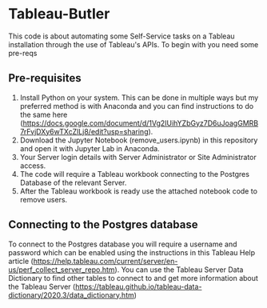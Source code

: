 # Tableau-Butler

This code is about automating some Self-Service tasks on a Tableau installation through the use of Tableau's APIs.
To begin with you need some pre-reqs

## Pre-requisites
1. Install Python on your system. This can be done in multiple ways but my preferred method is with Anaconda and you can find instructions to do the same here (https://docs.google.com/document/d/1Vg2IUihYZbGyz7D6uJoagGMRB7rFvjDXy6wTXcZlLj8/edit?usp=sharing).
2. Download the Jupyter Notebook (remove_users.ipynb) in this repository and open it with Jupyter Lab in Anaconda.
3. Your Server login details with Server Administrator or Site Administrator access.
3. The code will require a Tableau workbook connecting to the Postgres Database of the relevant Server.
4. After the Tableau workbook is ready use the attached notebook code to remove users.

## Connecting to the Postgres database
To connect to the Postgres database you will require a username and password which can be enabled using the instructions in this Tableau Help article (https://help.tableau.com/current/server/en-us/perf_collect_server_repo.htm).
You can use the Tableau Server Data Dictionary to find other tables to connect to and get more information about the Tableau Server (https://tableau.github.io/tableau-data-dictionary/2020.3/data_dictionary.htm)
